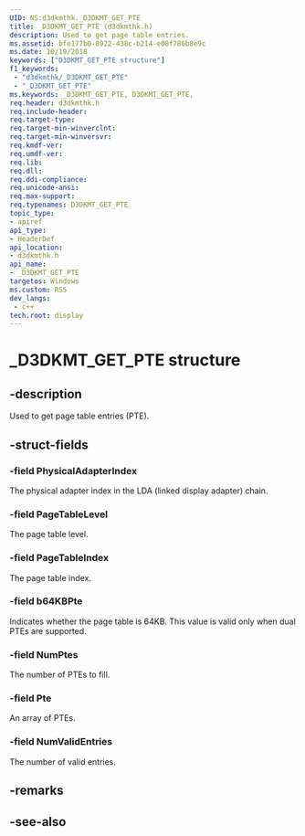 ```yaml
---
UID: NS:d3dkmthk._D3DKMT_GET_PTE
title: _D3DKMT_GET_PTE (d3dkmthk.h)
description: Used to get page table entries.
ms.assetid: bfe177b0-8922-438c-b214-e08f786b8e9c
ms.date: 10/19/2018
keywords: ["D3DKMT_GET_PTE structure"]
f1_keywords:
 - "d3dkmthk/_D3DKMT_GET_PTE"
 - "_D3DKMT_GET_PTE"
ms.keywords: _D3DKMT_GET_PTE, D3DKMT_GET_PTE, 
req.header: d3dkmthk.h
req.include-header:
req.target-type:
req.target-min-winverclnt:
req.target-min-winversvr:
req.kmdf-ver:
req.umdf-ver:
req.lib:
req.dll:
req.ddi-compliance:
req.unicode-ansi:
req.max-support:
req.typenames: D3DKMT_GET_PTE
topic_type: 
- apiref
api_type: 
- HeaderDef
api_location: 
- d3dkmthk.h
api_name: 
- _D3DKMT_GET_PTE
targetos: Windows
ms.custom: RS5
dev_langs:
 - c++
tech.root: display
---
```


# _D3DKMT_GET_PTE structure

## -description

Used to get page table entries (PTE).

## -struct-fields

### -field PhysicalAdapterIndex

The physical adapter index in the LDA (linked display adapter) chain.

### -field PageTableLevel

The page table level.

### -field PageTableIndex

The page table index.

### -field b64KBPte

Indicates whether the page table is 64KB. This value is valid only when dual PTEs are supported.

### -field NumPtes

The number of PTEs to fill. 

### -field Pte

An array of PTEs.

### -field NumValidEntries
 
The number of valid entries.

## -remarks

## -see-also

